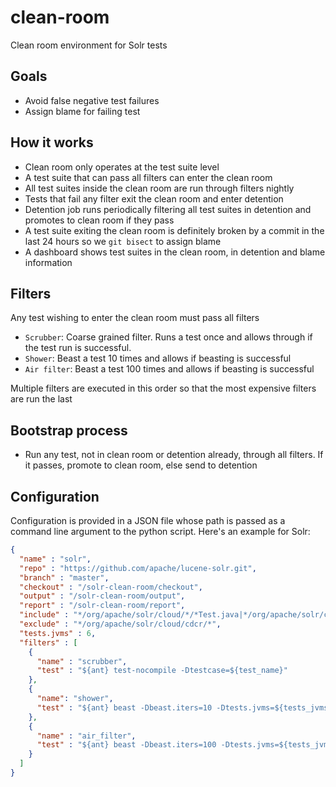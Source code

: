 # clean-room

Clean room environment for Solr tests

## Goals

* Avoid false negative test failures
* Assign blame for failing test

## How it works

* Clean room only operates at the test suite level
* A test suite that can pass all filters can enter the clean room
* All test suites inside the clean room are run through filters nightly
* Tests that fail any filter exit the clean room and enter detention
* Detention job runs periodically filtering all test suites in detention and promotes to clean room if they pass
* A test suite exiting the clean room is definitely broken by a commit in the last 24 hours so we `git bisect` to assign blame
* A dashboard shows test suites in the clean room, in detention and blame information

## Filters

Any test wishing to enter the clean room must pass all filters

* `Scrubber`: Coarse grained filter. Runs a test once and allows through if the test run is successful.
* `Shower`: Beast a test 10 times and allows if beasting is successful
* `Air filter`: Beast a test 100 times and allows if beasting is successful

Multiple filters are executed in this order so that the most expensive filters are run the last

## Bootstrap process

* Run any test, not in clean room or detention already, through all filters. If it passes, promote to clean room, else send to detention

## Configuration

Configuration is provided in a JSON file whose path is passed as a command line argument to the python script. Here's an example for Solr:

```json
{
  "name" : "solr",
  "repo" : "https://github.com/apache/lucene-solr.git",
  "branch" : "master",
  "checkout" : "/solr-clean-room/checkout",
  "output" : "/solr-clean-room/output",
  "report" : "/solr-clean-room/report",
  "include" : "*/org/apache/solr/cloud/*/*Test.java|*/org/apache/solr/cloud/*/Test*.java",
  "exclude" : "*/org/apache/solr/cloud/cdcr/*",
  "tests.jvms" : 6,
  "filters" : [
    {
      "name" : "scrubber",
      "test" : "${ant} test-nocompile -Dtestcase=${test_name}"
    },
    {
      "name": "shower",
      "test" : "${ant} beast -Dbeast.iters=10 -Dtests.jvms=${tests_jvms} -Dtests.dups=2 -Dtestcase=${test_name}"
    },
    {
      "name" : "air_filter",
      "test" : "${ant} beast -Dbeast.iters=100 -Dtests.jvms=${tests_jvms} -Dtests.dups=4 -Dtestcase=${test_name}"
    }
  ]
}
``` 